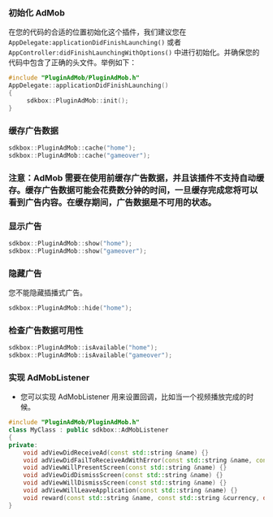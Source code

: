 ### 初始化 AdMob
在您的代码的合适的位置初始化这个插件，我们建议您在 `AppDelegate:applicationDidFinishLaunching()` 或者 `AppController:didFinishLaunchingWithOptions()` 中进行初始化。并确保您的代码中包含了正确的头文件。举例如下：
```cpp
#include "PluginAdMob/PluginAdMob.h"
AppDelegate::applicationDidFinishLaunching()
{
     sdkbox::PluginAdMob::init();
}
```

### 缓存广告数据

```cpp
sdkbox::PluginAdMob::cache("home");
sdkbox::PluginAdMob::cache("gameover");
```
### 注意：AdMob 需要在使用前缓存广告数据，并且该插件不支持自动缓存。缓存广告数据可能会花费数分钟的时间，一旦缓存完成您将可以看到广告内容。在缓存期间，广告数据是不可用的状态。

### 显示广告
```cpp
sdkbox::PluginAdMob::show("home");
sdkbox::PluginAdMob::show("gameover");
```

### 隐藏广告
您不能隐藏插播式广告。
```cpp
sdkbox::PluginAdMob::hide("home");
```

### 检查广告数据可用性
```cpp
sdkbox::PluginAdMob::isAvailable("home");
sdkbox::PluginAdMob::isAvailable("gameover");
```

### 实现 AdMobListener
* 您可以实现 AdMobListener 用来设置回调，比如当一个视频播放完成的时候。
```cpp
#include "PluginAdMob/PluginAdMob.h"
class MyClass : public sdkbox::AdMobListener
{
private:
    void adViewDidReceiveAd(const std::string &name) {}
    void adViewDidFailToReceiveAdWithError(const std::string &name, const std::string &msg) {}
    void adViewWillPresentScreen(const std::string &name) {}
    void adViewDidDismissScreen(const std::string &name) {}
    void adViewWillDismissScreen(const std::string &name) {}
    void adViewWillLeaveApplication(const std::string &name) {}
    void reward(const std::string &name, const std::string &currency, double amount) {}
}
```
